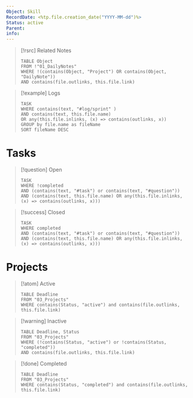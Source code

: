 ```yaml
---
Object: Skill
RecordDate: <%tp.file.creation_date("YYYY-MM-dd")%>
Status: active
Parent: 
info:
---
```

>[!rsrc]  Related Notes
>```dataview
>TABLE Object
>FROM !"01_DailyNotes"
>WHERE !(contains(Object, "Project") OR contains(Object, "DailyNote"))
>AND contains(file.outlinks, this.file.link)

> [!example] Logs
> ```dataview
> TASK
>WHERE contains(text, "#log/sprint" )
>AND contains(text, this.file.name)
>OR any(this.file.inlinks, (x) => contains(outlinks, x))
>GROUP by file.name as fileName
>SORT fileName DESC

# Tasks

>[!question] Open
>```dataview
>TASK
>WHERE !completed
>AND (contains(text, "#task") or contains(text, "#question"))
>AND (contains(text, this.file.name) OR any(this.file.inlinks, (x) => contains(outlinks, x)))

>[!success] Closed
>```dataview
>TASK
>WHERE completed
>AND (contains(text, "#task") or contains(text, "#question"))
>AND (contains(text, this.file.name) OR any(this.file.inlinks, (x) => contains(outlinks, x)))

# Projects

> [!atom] Active
> ```dataview
> TABLE Deadline
> FROM "03_Projects"
> WHERE contains(Status, "active") and contains(file.outlinks, this.file.link)

> [!warning] Inactive
> ```dataview
> TABLE Deadline, Status
> FROM "03_Projects"
> WHERE (!contains(Status, "active") or !contains(Status, "completed"))
> AND contains(file.outlinks, this.file.link)

> [!done] Completed
> ```dataview
> TABLE Deadline
> FROM "03_Projects"
> WHERE contains(Status, "completed") and contains(file.outlinks, this.file.link)
